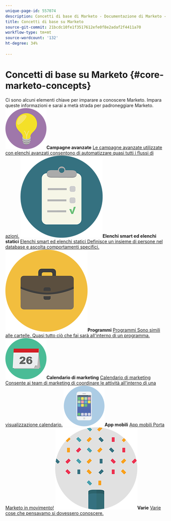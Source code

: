 ```yaml
---
unique-page-id: 557074
description: Concetti di base di Marketo - Documentazione di Marketo - Documentazione del prodotto
title: Concetti di base su Marketo
source-git-commit: 21bcdc10fe1f3517612efe0f8e2adaf2f4411a70
workflow-type: tm+mt
source-wordcount: '132'
ht-degree: 34%

---
```



# Concetti di base su Marketo {#core-marketo-concepts}

Ci sono alcuni elementi chiave per imparare a conoscere Marketo. Impara queste informazioni e sarai a metà strada per padroneggiare Marketo.
**![Campagne avanzate](assets/seo-01.png)Campagne avanzate** [Le campagne avanzate utilizzate con elenchi avanzati consentono di automatizzare quasi tutti i flussi di azioni.](https://docs.marketo.com/display/DOCS/Smart+Campaigns)     **![Elenchi smart ed elenchi statici](assets/office-35.png)Elenchi smart ed elenchi statici** [Elenchi smart ed elenchi statici Definisce un insieme di persone nel database e ascolta comportamenti specifici.](https://docs.marketo.com/display/DOCS/Smart+Lists+and+Static+Lists)     **![Programmi](assets/office-02.png)Programmi** [Programmi Sono simili alle cartelle. Quasi tutto ciò che fai sarà all&#39;interno di un programma.](https://docs.marketo.com/display/DOCS/Programs)     **![Calendario di marketing](assets/office-10.png)Calendario di marketing** [Calendario di marketing Consente ai team di marketing di coordinare le attività all&#39;interno di una visualizzazione calendario.](https://docs.marketo.com/display/DOCS/Marketing+Calendar)     **![App mobili](assets/mobile-apps.png)App mobili** [App mobili Porta Marketo in movimento!](core-marketo-concepts/mobile-apps.md)     **![Varie](assets/party-11.png)Varie** [Varie cose che pensavamo si dovessero conoscere.](https://docs.marketo.com/display/DOCS/Miscellaneous)
